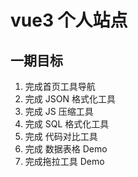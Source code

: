 # vue3 个人站点

## 一期目标
1. 完成首页工具导航
2. 完成 JSON 格式化工具
3. 完成 JS 压缩工具
4. 完成 SQL 格式化工具
5. 完成 代码对比工具
6. 完成 数据表格 Demo
7. 完成拖拉工具 Demo

